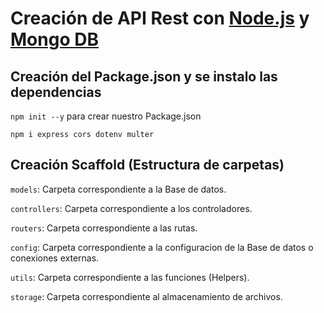 # Creación de API Rest con [Node.js](https://nodejs.org/es/) y [Mongo DB](https://www.mongodb.com/)

## Creación del Package.json y se instalo las dependencias

`npm init --y` para crear nuestro Package.json

`npm i express cors dotenv multer`

## Creación Scaffold (Estructura de carpetas)

`models`: Carpeta correspondiente a la Base de datos.

`controllers`: Carpeta correspondiente a los controladores.

`routers`: Carpeta correspondiente a las rutas.

`config`: Carpeta correspondiente a la configuracion de la Base de datos o conexiones externas.

`utils`: Carpeta correspondiente a las funciones (Helpers).

`storage`: Carpeta correspondiente al almacenamiento de archivos.
